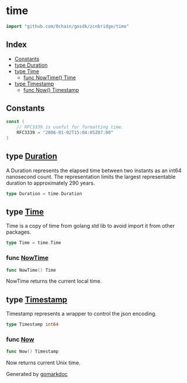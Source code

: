 <!-- Code generated by gomarkdoc. DO NOT EDIT -->

# time

```go
import "github.com/0chain/gosdk/zcnbridge/time"
```

## Index

- [Constants](<#constants>)
- [type Duration](<#Duration>)
- [type Time](<#Time>)
  - [func NowTime\(\) Time](<#NowTime>)
- [type Timestamp](<#Timestamp>)
  - [func Now\(\) Timestamp](<#Now>)


## Constants

<a name="RFC3339"></a>

```go
const (
    // RFC3339 is useful for formatting time.
    RFC3339 = "2006-01-02T15:04:05Z07:00"
)
```

<a name="Duration"></a>
## type [Duration](<https://github.com/0chain/gosdk/blob/staging/zcnbridge/time/time.go#L16>)

A Duration represents the elapsed time between two instants as an int64 nanosecond count. The representation limits the largest representable duration to approximately 290 years.

```go
type Duration = time.Duration
```

<a name="Time"></a>
## type [Time](<https://github.com/0chain/gosdk/blob/staging/zcnbridge/time/time.go#L20>)

Time is a copy of time from golang std lib to avoid import it from other packages.

```go
type Time = time.Time
```

<a name="NowTime"></a>
### func [NowTime](<https://github.com/0chain/gosdk/blob/staging/zcnbridge/time/time.go#L32>)

```go
func NowTime() Time
```

NowTime returns the current local time.

<a name="Timestamp"></a>
## type [Timestamp](<https://github.com/0chain/gosdk/blob/staging/zcnbridge/time/time.go#L23>)

Timestamp represents a wrapper to control the json encoding.

```go
type Timestamp int64
```

<a name="Now"></a>
### func [Now](<https://github.com/0chain/gosdk/blob/staging/zcnbridge/time/time.go#L27>)

```go
func Now() Timestamp
```

Now returns current Unix time.

Generated by [gomarkdoc](<https://github.com/princjef/gomarkdoc>)
